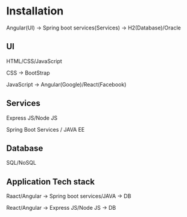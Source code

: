 # Installation

Angular(UI) -> Spring boot services(Services) -> H2(Database)/Oracle

## UI

HTML/CSS/JavaScript

CSS -> BootStrap

JavaScript -> Angular(Google)/React(Facebook)

## Services

Express JS/Node JS

Spring Boot Services / JAVA EE

## Database

SQL/NoSQL

## Application Tech stack

Raact/Angular -> Spring boot services/JAVA -> DB

React/Angular -> Express JS/Node JS -> DB 
